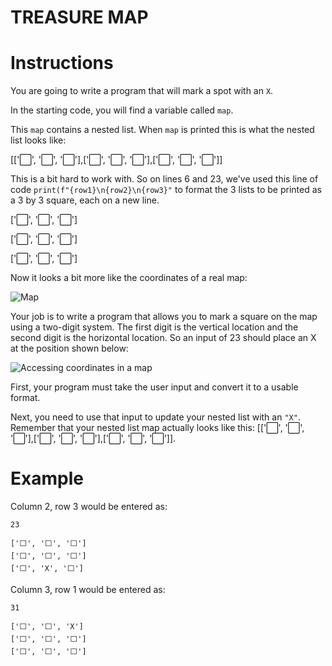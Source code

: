 # TREASURE MAP

# Instructions

You are going to write a program that will mark a spot with an `X`.

In the starting code, you will find a variable called `map`.

This `map` contains a nested list. When `map` is printed this is what the nested list looks like:

[['⬜️', '⬜️', '⬜️'],['⬜️', '⬜️', '⬜️'],['⬜️', '⬜️', '⬜️']]

This is a bit hard to work with. So on lines 6 and 23, we've used this line of code `print(f"{row1}\n{row2}\n{row3}"` to format the 3 lists to be printed as a 3 by 3 square, each on a new line. 

['⬜️', '⬜️', '⬜️']

['⬜️', '⬜️', '⬜️']

['⬜️', '⬜️', '⬜️']

Now it looks a bit more like the coordinates of a real map:

![Map](https://codingrooms-user-uploads-us-west-2.s3-us-west-2.amazonaws.com/dcf3f486-3ca7-40e2-8c2c-3e7ed90ea071/Co-ordinates_oggjzg+copy.png)

Your job is to write a program that allows you to mark a square on the map using a two-digit system. The first digit is the vertical location and the second digit is the horizontal location. So an input of 23 should place an X at the position shown below:

![Accessing coordinates in a map](https://codingrooms-user-uploads-us-west-2.s3-us-west-2.amazonaws.com/6e21e893-12cc-4ebb-9fcb-600b87a719b0/map.png)

First, your program must take the user input and convert it to a usable format.

Next, you need to use that input to update your nested list with an `"X"`. Remember that your nested list map actually looks like this: [['⬜️', '⬜️', '⬜️'],['⬜️', '⬜️', '⬜️'],['⬜️', '⬜️', '⬜️']].

# Example

Column 2, row 3 would be entered as:
```
23
```
```
['⬜️', '⬜️', '⬜️']
['⬜️', '⬜️', '⬜️']
['⬜️', 'X', '⬜️']
```

Column 3, row 1 would be entered as:
```
31
```
```
['⬜️', '⬜️', 'X']
['⬜️', '⬜️', '⬜️']
['⬜️', '⬜️', '⬜️']
```